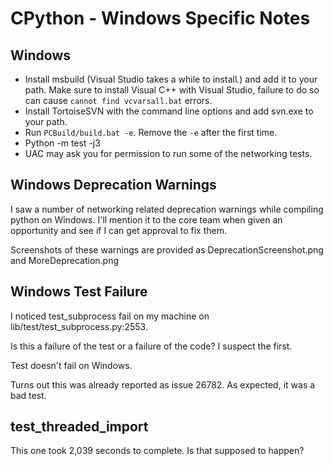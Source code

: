 # CPython - Windows Specific Notes

## Windows

* Install msbuild (Visual Studio takes a while to install.) and
  add it to your path. Make sure to install Visual C++ with Visual
  Studio, failure to do so can cause `cannot find vcvarsall.bat` errors.
* Install TortoiseSVN with the command line options and add svn.exe
  to your path.
* Run `PCBuild/build.bat -e`. Remove the `-e` after the first time.
* Python -m test -j3
* UAC may ask you for permission to run some of the networking tests.

## Windows Deprecation Warnings

I saw a number of networking related deprecation warnings while compiling
python on Windows. I'll mention it to the core team when given an opportunity
and see if I can get approval to fix them.

Screenshots of these warnings are provided as DeprecationScreenshot.png
and MoreDeprecation.png

## Windows Test Failure

I noticed test_subprocess fail on my machine on
lib/test/test_subprocess.py:2553.

Is this a failure of the test or a failure of the code? I suspect the
first.

Test doesn't fail on Windows.

Turns out this was already reported as issue 26782. As expected, it was
a bad test.

## test_threaded_import

This one took 2,039 seconds to complete. Is that supposed to happen?
